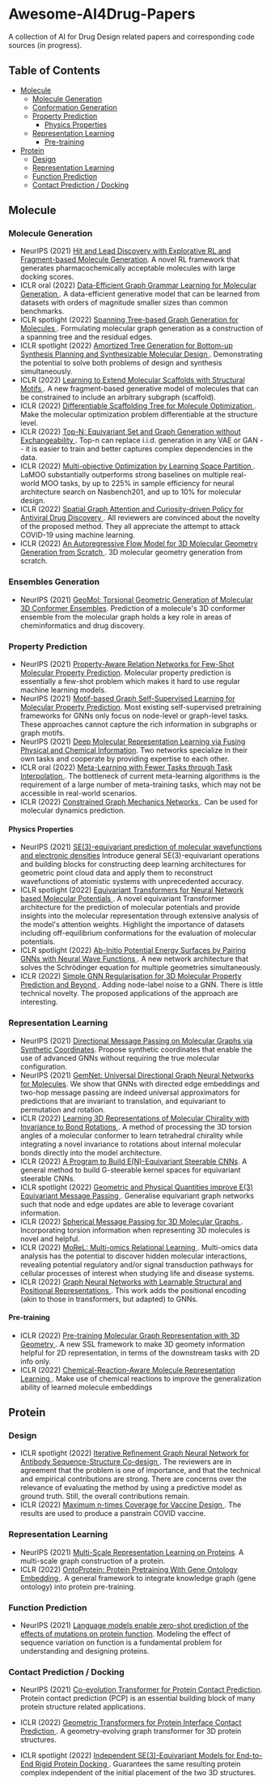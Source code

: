 # Awesome-AI4Drug-Papers

A collection of AI for Drug Design related papers and corresponding code sources (in progress).


## Table of Contents
  - [Molecule](#molecule)
    - [Molecule Generation](#molecule-generation)
    - [Conformation Generation](#conformation-generation)
    - [Property Prediction](#property-prediction)
      - [Physics Properties](#physics-properties)
    - [Representation Learning](#representation-learning)
      - [Pre-training](#pre-training)
  - [Protein](#protein)
    - [Design](#design)
    - [Representation Learning](#representation-learning-1)
    - [Function Prediction](#function-prediction)
    - [Contact Prediction / Docking](#contact-prediction--docking)


## Molecule

### Molecule Generation

- NeurIPS (2021) [Hit and Lead Discovery with Explorative RL and Fragment-based Molecule Generation](https://proceedings.neurips.cc/paper/2021/hash/41da609c519d77b29be442f8c1105647-Abstract.html). A novel RL framework that generates pharmacochemically acceptable molecules with large docking scores.
- ICLR oral (2022) [Data-Efficient Graph Grammar Learning for Molecular Generation ](https://openreview.net/forum?id=l4IHywGq6a). A data-efficient generative model that can be learned from datasets with orders of magnitude smaller sizes than common benchmarks. 
- ICLR spotlight (2022) [Spanning Tree-based Graph Generation for Molecules ](https://openreview.net/forum?id=w60btE_8T2m). Formulating molecular graph generation as a construction of a spanning tree and the residual edges. 
- ICLR spotlight (2022) [Amortized Tree Generation for Bottom-up Synthesis Planning and Synthesizable Molecular Design ](https://openreview.net/forum?id=FRxhHdnxt1). Demonstrating the potential to solve both problems of design and synthesis simultaneously.
- ICLR (2022) [Learning to Extend Molecular Scaffolds with Structural Motifs ](https://openreview.net/forum?id=ZTsoE8G3GG). A new fragment-based generative model of molecules that can be constrained to include an arbitrary subgraph (scaffold).
- ICLR (2022) [Differentiable Scaffolding Tree for Molecule Optimization ](https://openreview.net/forum?id=w_drCosT76). Make the molecular optimization problem differentiable at the structure level.
- ICLR (2022) [Top-N: Equivariant Set and Graph Generation without Exchangeability ](https://openreview.net/forum?id=-Gk_IPJWvk). Top-n can replace i.i.d. generation in any VAE or GAN -- it is easier to train and better captures complex dependencies in the data.
- ICLR (2022) [Multi-objective Optimization by Learning Space Partition ](https://openreview.net/forum?id=FlwzVjfMryn). LaMOO substantially outperforms strong baselines on multiple real-world MOO tasks, by up to 225% in sample efficiency for neural architecture search on Nasbench201, and up to 10% for molecular design.
- ICLR (2022) [Spatial Graph Attention and Curiosity-driven Policy for Antiviral Drug Discovery ](https://openreview.net/forum?id=kavTY__jxp).  All reviewers are convinced about the novelty of the proposed method. They all appreciate the attempt to attack COVID-19 using machine learning.
- ICLR (2022) [An Autoregressive Flow Model for 3D Molecular Geometry Generation from Scratch ](https://openreview.net/forum?id=C03Ajc-NS5W).  3D molecular geometry generation from scratch.

### Ensembles Generation

- NeurIPS (2021) [GeoMol: Torsional Geometric Generation of Molecular 3D Conformer Ensembles](https://proceedings.neurips.cc/paper/2021/hash/725215ed82ab6306919b485b81ff9615-Abstract.html). Prediction of a molecule's 3D conformer ensemble from the molecular graph holds a key role in areas of cheminformatics and drug discovery. 

### Property Prediction

- NeurIPS (2021) [Property-Aware Relation Networks for Few-Shot Molecular Property Prediction](https://proceedings.neurips.cc/paper/2021/hash/91bc333f6967019ac47b49ca0f2fa757-Abstract.html). Molecular property prediction is essentially a few-shot problem which makes it hard to use regular machine learning models.
- NeurIPS (2021) [Motif-based Graph Self-Supervised Learning for Molecular Property Prediction](https://proceedings.neurips.cc/paper/2021/hash/85267d349a5e647ff0a9edcb5ffd1e02-Abstract.html). Most existing self-supervised pretraining frameworks for GNNs only focus on node-level or graph-level tasks. These approaches cannot capture the rich information in subgraphs or graph motifs.
- NeurIPS (2021) [Deep Molecular Representation Learning via Fusing Physical and Chemical Information](https://proceedings.neurips.cc/paper/2021/hash/884d247c6f65a96a7da4d1105d584ddd-Abstract.html). Two networks specialize in their own tasks and cooperate by providing expertise to each other.
- ICLR oral (2022) [Meta-Learning with Fewer Tasks through Task Interpolation ](https://openreview.net/forum?id=ajXWF7bVR8d).  The bottleneck of current meta-learning algorithms is the requirement of a large number of meta-training tasks, which may not be accessible in real-world scenarios.
- ICLR (2022) [Constrained Graph Mechanics Networks ](https://openreview.net/forum?id=SHbhHHfePhP). Can be used for molecular dynamics prediction.

####  Physics Properties

- NeurIPS (2021) [SE(3)-equivariant prediction of molecular wavefunctions and electronic densities](https://proceedings.neurips.cc/paper/2021/hash/78f1893678afbeaa90b1fa01b9cfb860-Abstract.html) Introduce general SE(3)-equivariant operations and building blocks for constructing deep learning architectures for geometric point cloud data and apply them to reconstruct wavefunctions of atomistic systems with unprecedented accuracy. 
- ICLR spotlight (2022) [Equivariant Transformers for Neural Network based Molecular Potentials ](https://openreview.net/forum?id=zNHzqZ9wrRB). A novel equivariant Transformer architecture for the prediction of molecular potentials and provide insights into the molecular representation through extensive analysis of the model's attention weights. Highlight the importance of datasets including off-equilibrium conformations for the evaluation of molecular potentials.
- ICLR spotlight (2022) [Ab-Initio Potential Energy Surfaces by Pairing GNNs with Neural Wave Functions ](https://openreview.net/forum?id=apv504XsysP). A new network architecture that solves the Schrödinger equation for multiple geometries simultaneously.
- ICLR (2022) [Simple GNN Regularisation for 3D Molecular Property Prediction and Beyond ](https://openreview.net/forum?id=1wVvweK3oIb).   Adding node-label noise to a GNN. There is little technical novelty. The proposed applications of the approach are interesting.

### Representation Learning

- NeurIPS (2021) [Directional Message Passing on Molecular Graphs via Synthetic Coordinates](https://proceedings.neurips.cc/paper/2021/hash/82489c9737cc245530c7a6ebef3753ec-Abstract.html). Propose synthetic coordinates that enable the use of advanced GNNs without requiring the true molecular configuration.
- NeurIPS (2021) [GemNet: Universal Directional Graph Neural Networks for Molecules](https://proceedings.neurips.cc/paper/2021/hash/35cf8659cfcb13224cbd47863a34fc58-Abstract.html).  We show that GNNs with directed edge embeddings and two-hop message passing are indeed universal approximators for predictions that are invariant to translation, and equivariant to permutation and rotation. 
- ICLR (2022) [Learning 3D Representations of Molecular Chirality with Invariance to Bond Rotations ](https://openreview.net/forum?id=hm2tNDdgaFK). A method of processing the 3D torsion angles of a molecular conformer to learn tetrahedral chirality while integrating a novel invariance to rotations about internal molecular bonds directly into the model architecture.
- ICLR (2022) [A Program to Build E(N)-Equivariant Steerable CNNs](https://openreview.net/forum?id=WE4qe9xlnQw).  A general method to build G-steerable kernel spaces for equivariant steerable CNNs.
- ICLR spotlight (2022) [Geometric and Physical Quantities improve E(3) Equivariant Message Passing ](https://openreview.net/forum?id=_xwr8gOBeV1). Generalise equivariant graph networks such that node and edge updates are able to leverage covariant information.
- ICLR (2022) [Spherical Message Passing for 3D Molecular Graphs ](https://openreview.net/forum?id=givsRXsOt9r). Incorporating torsion information when representing 3D molecules is novel and helpful.
- ICLR (2022) [MoReL: Multi-omics Relational Learning ](https://openreview.net/forum?id=DnG75_KyHjX). Multi-omics data analysis has the potential to discover hidden molecular interactions, revealing potential regulatory and/or signal transduction pathways for cellular processes of interest when studying life and disease systems. 
- ICLR (2022) [Graph Neural Networks with Learnable Structural and Positional Representations ](https://openreview.net/forum?id=wTTjnvGphYj). This work adds the positional encoding (akin to those in transformers, but adapted) to GNNs.

#### Pre-training

- ICLR (2022) [Pre-training Molecular Graph Representation with 3D Geometry ](https://openreview.net/forum?id=xQUe1pOKPam). A new SSL framework to make 3D geomety information helpful for 2D representation, in terms of the downstream tasks with 2D info only.
- ICLR (2022) [Chemical-Reaction-Aware Molecule Representation Learning ](https://openreview.net/forum?id=6sh3pIzKS-). Make use of chemical reactions to improve the generalization ability of learned molecule embeddings

## Protein

### Design

- ICLR spotlight (2022) [Iterative Refinement Graph Neural Network for Antibody Sequence-Structure Co-design ](https://openreview.net/forum?id=LI2bhrE_2A). The reviewers are in agreement that the problem is one of importance, and that the technical and empirical contributions are strong. There are concerns over the relevance of evaluating the method by using a predictive model as ground truth. Still, the overall contributions remain.
- ICLR (2022) [Maximum n-times Coverage for Vaccine Design ](https://openreview.net/forum?id=ULfq0qR25dY). The results are used to produce a panstrain COVID vaccine. 

### Representation Learning

- NeurIPS (2021) [Multi-Scale Representation Learning on Proteins](https://proceedings.neurips.cc/paper/2021/hash/d494020ff8ec181ef98ed97ac3f25453-Abstract.html). A multi-scale graph construction of a protein.
- ICLR (2022) [OntoProtein: Protein Pretraining With Gene Ontology Embedding ](https://openreview.net/forum?id=yfe1VMYAXa4). A general framework to integrate knowledge graph (gene ontology) into protein pre-training. 

### Function Prediction

- NeurIPS (2021) [Language models enable zero-shot prediction of the effects of mutations on protein function](https://proceedings.neurips.cc/paper/2021/hash/f51338d736f95dd42427296047067694-Abstract.html). Modeling the effect of sequence variation on function is a fundamental problem for understanding and designing proteins.

### Contact Prediction / Docking

- NeurIPS (2021) [Co-evolution Transformer for Protein Contact Prediction](https://proceedings.neurips.cc/paper/2021/hash/770f8e448d07586afbf77bb59f698587-Abstract.html). Protein contact prediction (PCP) is an essential building block of many protein structure related applications.
- ICLR (2022) [Geometric Transformers for Protein Interface Contact Prediction ](https://openreview.net/forum?id=CS4463zx6Hi). A geometry-evolving graph transformer for 3D protein structures.

- ICLR spotlight (2022) [Independent SE(3)-Equivariant Models for End-to-End Rigid Protein Docking ](https://openreview.net/forum?id=GQjaI9mLet). Guarantees the same resulting protein complex independent of the initial placement of the two 3D structures.

